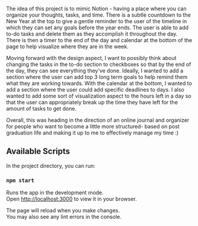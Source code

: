 The idea of this project is to mimic Notion - having a place where you can organize your thoughts, tasks, and time. There is a subtle countdown to the New Year at the top to give a gentle reminder to the user of the timeline in which they can set any goals before the year ends. The user is able to add to-do tasks and delete them as they accomplish it throughout the day. There is then a timer to the end of the day and calendar at the bottom of the page to help visualize where they are in the week. 

Moving forward with the design aspect, I want to possibly think about changing the tasks in the to-do section to checkboxes so that by the end of the day, they can see everything they've done. Ideally, I wanted to add a section where the user can add top 3 long term goals to help remind them what they are working towards. With the calendar at the bottom, I wanted to add a section where the user could add specific deadlines to days. I also wanted to add some sort of visualization aspect to the hours left in a day so that the user can appropriately break up the time they have left for the amount of tasks to get done. 

Overall, this was heading in the direction of an online journal and organizer for people who want to become a little more structured- based on post graduation life and making it up to me to effectively manage my time :)

## Available Scripts

In the project directory, you can run:

### `npm start`

Runs the app in the development mode.\
Open [http://localhost:3000](http://localhost:3000) to view it in your browser.

The page will reload when you make changes.\
You may also see any lint errors in the console.

